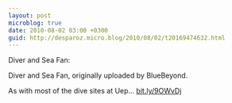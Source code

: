 ```yaml
---
layout: post
microblog: true
date: 2010-08-02 03:00 +0300
guid: http://desparoz.micro.blog/2010/08/02/t20169474632.html
---
```

Diver and Sea Fan: 

Diver and Sea Fan, originally uploaded by BlueBeyond.

As with most of the dive sites at Uep... [bit.ly/9OWvDj](http://bit.ly/9OWvDj)

